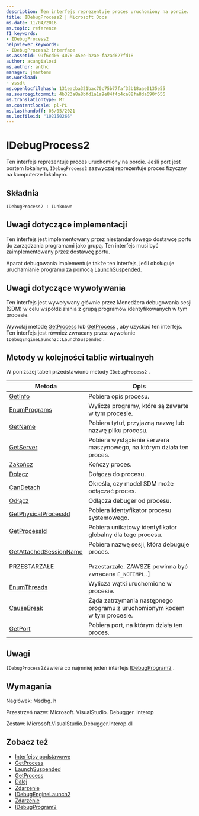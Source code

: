 ```yaml
---
description: Ten interfejs reprezentuje proces uruchomiony na porcie.
title: IDebugProcess2 | Microsoft Docs
ms.date: 11/04/2016
ms.topic: reference
f1_keywords:
- IDebugProcess2
helpviewer_keywords:
- IDebugProcess2 interface
ms.assetid: 99f6cd06-4076-45ee-b2ae-fa2ad627fd18
author: acangialosi
ms.author: anthc
manager: jmartens
ms.workload:
- vssdk
ms.openlocfilehash: 131eacba321bac70c75b77faf33b18aae0135e55
ms.sourcegitcommit: 4b323a8a8bfd1a1a9e84f4b4ca88fa8da690f656
ms.translationtype: MT
ms.contentlocale: pl-PL
ms.lasthandoff: 03/05/2021
ms.locfileid: "102150266"
---
```

# <a name="idebugprocess2"></a>IDebugProcess2
Ten interfejs reprezentuje proces uruchomiony na porcie. Jeśli port jest portem lokalnym, `IDebugProcess2` zazwyczaj reprezentuje proces fizyczny na komputerze lokalnym.

## <a name="syntax"></a>Składnia

```
IDebugProcess2 : IUnknown
```

## <a name="notes-for-implementers"></a>Uwagi dotyczące implementacji
 Ten interfejs jest implementowany przez niestandardowego dostawcę portu do zarządzania programami jako grupą. Ten interfejs musi być zaimplementowany przez dostawcę portu.

 Aparat debugowania implementuje także ten interfejs, jeśli obsługuje uruchamianie programu za pomocą [LaunchSuspended](../../../extensibility/debugger/reference/idebugenginelaunch2-launchsuspended.md).

## <a name="notes-for-callers"></a>Uwagi dotyczące wywoływania
 Ten interfejs jest wywoływany głównie przez Menedżera debugowania sesji (SDM) w celu współdziałania z grupą programów identyfikowanych w tym procesie.

 Wywołaj metodę [GetProcess](../../../extensibility/debugger/reference/idebugprogram2-getprocess.md) lub [GetProcess](../../../extensibility/debugger/reference/idebugport2-getprocess.md) , aby uzyskać ten interfejs. Ten interfejs jest również zwracany przez wywołanie `IDebugEngineLaunch2::LaunchSuspended` .

## <a name="methods-in-vtable-order"></a>Metody w kolejności tablic wirtualnych
 W poniższej tabeli przedstawiono metody `IDebugProcess2` .

|Metoda|Opis|
|------------|-----------------|
|[GetInfo](../../../extensibility/debugger/reference/idebugprocess2-getinfo.md)|Pobiera opis procesu.|
|[EnumPrograms](../../../extensibility/debugger/reference/idebugprocess2-enumprograms.md)|Wylicza programy, które są zawarte w tym procesie.|
|[GetName](../../../extensibility/debugger/reference/idebugprocess2-getname.md)|Pobiera tytuł, przyjazną nazwę lub nazwę pliku procesu.|
|[GetServer](../../../extensibility/debugger/reference/idebugprocess2-getserver.md)|Pobiera wystąpienie serwera maszynowego, na którym działa ten proces.|
|[Zakończ](../../../extensibility/debugger/reference/idebugprocess2-terminate.md)|Kończy proces.|
|[Dołącz](../../../extensibility/debugger/reference/idebugprocess2-attach.md)|Dołącza do procesu.|
|[CanDetach](../../../extensibility/debugger/reference/idebugprocess2-candetach.md)|Określa, czy model SDM może odłączać proces.|
|[Odłącz](../../../extensibility/debugger/reference/idebugprocess2-detach.md)|Odłącza debuger od procesu.|
|[GetPhysicalProcessId](../../../extensibility/debugger/reference/idebugprocess2-getphysicalprocessid.md)|Pobiera identyfikator procesu systemowego.|
|[GetProcessId](../../../extensibility/debugger/reference/idebugprocess2-getprocessid.md)|Pobiera unikatowy identyfikator globalny dla tego procesu.|
|[GetAttachedSessionName](../../../extensibility/debugger/reference/idebugprocess2-getattachedsessionname.md)<br /><br /> PRZESTARZAŁE|Pobiera nazwę sesji, która debuguje proces.<br /><br /> Przestarzałe. ZAWSZE powinna być zwracana `E_NOTIMPL` .]|
|[EnumThreads](../../../extensibility/debugger/reference/idebugprocess2-enumthreads.md)|Wylicza wątki uruchomione w procesie.|
|[CauseBreak](../../../extensibility/debugger/reference/idebugprocess2-causebreak.md)|Żąda zatrzymania następnego programu z uruchomionym kodem w tym procesie.|
|[GetPort](../../../extensibility/debugger/reference/idebugprocess2-getport.md)|Pobiera port, na którym działa ten proces.|

## <a name="remarks"></a>Uwagi
 `IDebugProcess2`Zawiera co najmniej jeden interfejs [IDebugProgram2](../../../extensibility/debugger/reference/idebugprogram2.md) .

## <a name="requirements"></a>Wymagania
 Nagłówek: Msdbg. h

 Przestrzeń nazw: Microsoft. VisualStudio. Debugger. Interop

 Zestaw: Microsoft.VisualStudio.Debugger.Interop.dll

## <a name="see-also"></a>Zobacz też
- [Interfejsy podstawowe](../../../extensibility/debugger/reference/core-interfaces.md)
- [GetProcess](../../../extensibility/debugger/reference/idebugport2-getprocess.md)
- [LaunchSuspended](../../../extensibility/debugger/reference/idebugenginelaunch2-launchsuspended.md)
- [GetProcess](../../../extensibility/debugger/reference/idebugprogram2-getprocess.md)
- [Dalej](../../../extensibility/debugger/reference/ienumdebugprocesses2-next.md)
- [Zdarzenie](../../../extensibility/debugger/reference/idebugportevents2-event.md)
- [IDebugEngineLaunch2](../../../extensibility/debugger/reference/idebugenginelaunch2.md)
- [Zdarzenie](../../../extensibility/debugger/reference/idebugeventcallback2-event.md)
- [IDebugProgram2](../../../extensibility/debugger/reference/idebugprogram2.md)
